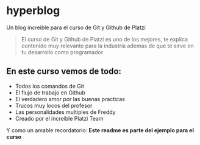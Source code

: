 # hyperblog
Un blog increible para el curso de Git y Github de Platzi
> El curso de Git y Github de Platzi es uno de los mejores, te explica contenido muy relevante para la industria
> ademas de que te sirve en tu desarrollo como programador

## En este curso vemos de todo:
* Todos los comandos de Git
* El flujo de trabajo en Github
* El verdadero amor por las buenas practicas
* Trucos muy locos del profesor
* Las personalidades multiples de Freddy
* Creado por el increible Platzi Team

Y como un amable recordatorio: **Este readme es parte del ejemplo para el curso**
